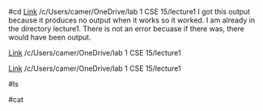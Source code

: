 #cd
[Link](https://github.com/camunkefer/cse15l-lab-reports/blob/main/Screenshot%202024-04-02%20102039.png)
/c/Users/camer/OneDrive/lab 1 CSE 15/lecture1
I got this output because it produces no output when it works so it worked. I am already in the directory lecture1.
There is not an error becuase if there was, there would have been output.



[Link](https://github.com/camunkefer/cse15l-lab-reports/blob/main/Screenshot%202024-04-02%20102218.png)
/c/Users/camer/OneDrive/lab 1 CSE 15/lecture1


[Link](https://github.com/camunkefer/cse15l-lab-reports/blob/main/Screenshot%202024-04-02%20102039.png)
/c/Users/camer/OneDrive/lab 1 CSE 15/lecture1


#ls


#cat
